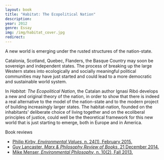 ```yaml
---
layout: book
title: "Habitat: The Ecopolitical Nation"
description: 
year: 2012
genre: Essay
img: /img/habitat_cover.jpg
redirect: 
---
```


<div class="main_box">
  <div class="synopsis">
  <p>A new world is emerging under the rusted structures of the nation-state.</p>

  <p>Catalonia, Scotland, Quebec, Flanders, the Basque Country may soon be sovereign and independent states. The process of breaking up the large Western states into ecologically and socially meaningful political communities may have just started and could lead to a more democratic and sustainable world system.</p>

  <p>In <i>Habitat: The Ecopolitical Nation</i>, the Catalan author Ignasi Ribó develops a new and original theory of the nation, in order to show that there is indeed a real alternative to the model of the nation-state and to the modern project of building increasingly larger states. The habitat-nation, founded on the inhabitants' deliberate choice of living together and on the ecoliberal principles of justice, could well be the theoretical framework for this new world that is just starting to emerge, both in Europe and in America.</p>
  </div>
  <div class="cover" style="float: right">
    <a href="http://www.amazon.com/Habitat-Ecopolitical-Nation-Ignasi-Rib%C3%B3/dp/0957419104" target="_blank" class="hvr-float-shadow"><div><img class="" style="" src="{{ site.baseurl }}/img/habitat_cover.jpg" alt="" title="example image"/></div></a>

  </div>
  
</div>

<div class="review_box">
<div class="title">Book reviews</div>
<ul>
  <li><a href="http://www.researchgate.net/publication/270648916_Review_of_Ignasi_Ribo_Habitat_The_Ecopolitical_NationI" target="_blank">Philip Kirby, <i>Environmental Values</i>, n. 24(1), February 2015.</a></li>
  <li><a href="http://marxandphilosophy.org.uk/reviewofbooks/reviews/2014/1460" target="_blank">Guy Lancaster, <i>Marx & Philosophy Review of Books</i>, 21 December 2014.</a></li>
  <li><a href="https://www.pdcnet.org/pdc/bvdb.nsf/purchase?openform&fp=envirophil&id=envirophil_2013_0010_0002_0130_0133" target="_blank">Mike Menser, <i>Environmental Philosophy</i>, n. 10(2), Fall 2013.</a></li>
</ul>
</div>



